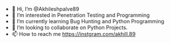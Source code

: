 - 👋 Hi, I’m @Akhileshpalve89
- 👀 I’m interested in Penetration Testing and Programming
- 🌱 I’m currently learning Bug Hunting and Python Programming
- 💞️ I’m looking to collaborate on Python Projects.
- 📫 How to reach me https://instgram.com/akhill.89

<!---
Akhileshpalve89/Akhileshpalve89 is a ✨ special ✨ repository because its `README.md` (this file) appears on your GitHub profile.
You can click the Preview link to take a look at your changes.
--->
